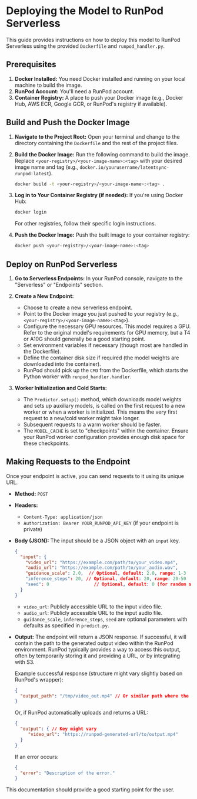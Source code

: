 # Deploying the Model to RunPod Serverless

This guide provides instructions on how to deploy this model to RunPod Serverless using the provided `Dockerfile` and `runpod_handler.py`.

## Prerequisites

1.  **Docker Installed:** You need Docker installed and running on your local machine to build the image.
2.  **RunPod Account:** You'll need a RunPod account.
3.  **Container Registry:** A place to push your Docker image (e.g., Docker Hub, AWS ECR, Google GCR, or RunPod's registry if available).

## Build and Push the Docker Image

1.  **Navigate to the Project Root:**
    Open your terminal and change to the directory containing the `Dockerfile` and the rest of the project files.

2.  **Build the Docker Image:**
    Run the following command to build the image. Replace `<your-registry>/<your-image-name>:<tag>` with your desired image name and tag (e.g., `docker.io/yourusername/latentsync-runpod:latest`).

    ```bash
    docker build -t <your-registry>/<your-image-name>:<tag> .
    ```

3.  **Log in to Your Container Registry (if needed):**
    If you're using Docker Hub:
    ```bash
    docker login
    ```
    For other registries, follow their specific login instructions.

4.  **Push the Docker Image:**
    Push the built image to your container registry:
    ```bash
    docker push <your-registry>/<your-image-name>:<tag>
    ```

## Deploy on RunPod Serverless

1.  **Go to Serverless Endpoints:**
    In your RunPod console, navigate to the "Serverless" or "Endpoints" section.

2.  **Create a New Endpoint:**
    *   Choose to create a new serverless endpoint.
    *   Point to the Docker image you just pushed to your registry (e.g., `<your-registry>/<your-image-name>:<tag>`).
    *   Configure the necessary GPU resources. This model requires a GPU. Refer to the original model's requirements for GPU memory, but a T4 or A10G should generally be a good starting point.
    *   Set environment variables if necessary (though most are handled in the Dockerfile).
    *   Define the container disk size if required (the model weights are downloaded into the container).
    *   RunPod should pick up the `CMD` from the Dockerfile, which starts the Python worker with `runpod_handler.handler`.

3.  **Worker Initialization and Cold Starts:**
    *   The `Predictor.setup()` method, which downloads model weights and sets up auxiliary models, is called on the first request to a new worker or when a worker is initialized. This means the very first request to a new/cold worker might take longer.
    *   Subsequent requests to a warm worker should be faster.
    *   The `MODEL_CACHE` is set to "checkpoints" within the container. Ensure your RunPod worker configuration provides enough disk space for these checkpoints.

## Making Requests to the Endpoint

Once your endpoint is active, you can send requests to it using its unique URL.

*   **Method:** `POST`
*   **Headers:**
    *   `Content-Type: application/json`
    *   `Authorization: Bearer YOUR_RUNPOD_API_KEY` (if your endpoint is private)

*   **Body (JSON):**
    The input should be a JSON object with an `input` key.

    ```json
    {
      "input": {
        "video_url": "https://example.com/path/to/your_video.mp4",
        "audio_url": "https://example.com/path/to/your_audio.wav",
        "guidance_scale": 2.0,  // Optional, default: 2.0, range: 1-3
        "inference_steps": 20, // Optional, default: 20, range: 20-50
        "seed": 0                 // Optional, default: 0 (for random seed)
      }
    }
    ```

    *   `video_url`: Publicly accessible URL to the input video file.
    *   `audio_url`: Publicly accessible URL to the input audio file.
    *   `guidance_scale`, `inference_steps`, `seed` are optional parameters with defaults as specified in `predict.py`.

*   **Output:**
    The endpoint will return a JSON response. If successful, it will contain the path to the generated output video within the RunPod environment. RunPod typically provides a way to access this output, often by temporarily storing it and providing a URL, or by integrating with S3.

    Example successful response (structure might vary slightly based on RunPod's wrapper):
    ```json
    {
      "output_path": "/tmp/video_out.mp4" // Or similar path where the output is stored
    }
    ```
    Or, if RunPod automatically uploads and returns a URL:
    ```json
    {
      "output": { // Key might vary
         "video_url": "https://runpod-generated-url/to/output.mp4"
      }
    }
    ```
    If an error occurs:
    ```json
    {
      "error": "Description of the error."
    }
    ```

This documentation should provide a good starting point for the user.
